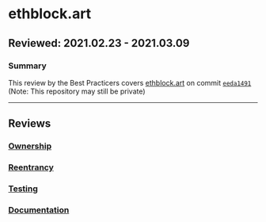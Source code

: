 # ethblock.art
## Reviewed: 2021.02.23 - 2021.03.09

### Summary
This review by the Best Practicers covers [ethblock.art](https://ethblock.art) on commit [`eeda1491`](https://github.com/adrianleb/blockart-contracts/commit/eeda149192144921c4ebbd74efa6d1f2c4e85cd8) (Note: This repository may still be private)

---

## Reviews
### [Ownership](./Ownership.md)
### [Reentrancy](./Reentrancy.md)
### [Testing](./Testing.md)
### [Documentation](./Documentation.md)
